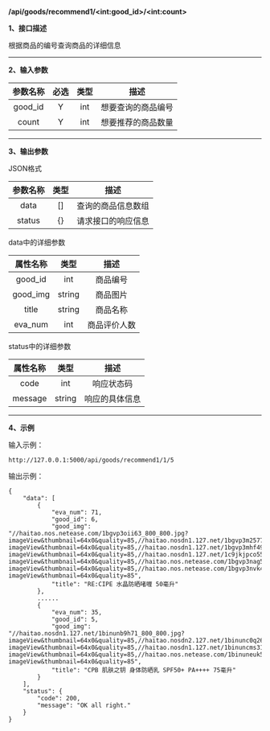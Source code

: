 **/api/goods/recommend1/\<int:good_id\>/\<int:count\>**

**1、接口描述**

根据商品的编号查询商品的详细信息

------

**2、输入参数**

| 参数名称 | 必选 | 类型 |        描述        |
| :------: | :--: | :--: | :----------------: |
| good_id  |  Y   | int  | 想要查询的商品编号 |
|  count   |  Y   | int  | 想要推荐的商品数量 |

------

**3、输出参数**

JSON格式

| 参数名称 | 类型 |        描述        |
| :------: | :--: | :----------------: |
|   data   |  []  | 查询的商品信息数组 |
|  status  |  {}  | 请求接口的响应信息 |

data中的详细参数

| 属性名称 |  类型  |     描述     |
| :------: | :----: | :----------: |
| good_id  |  int   |   商品编号   |
| good_img | string |   商品图片   |
|  title   | string |   商品名称   |
| eva_num  |  int   | 商品评价人数 |

status中的详细参数

| 属性名称 |  类型  |      描述      |
| :------: | :----: | :------------: |
|   code   |  int   |   响应状态码   |
| message  | string | 响应的具体信息 |

---

**4、示例**

输入示例：

```
http://127.0.0.1:5000/api/goods/recommend1/1/5
```

输出示例：

```
{
    "data": [
        {
            "eva_num": 71,
            "good_id": 6,
            "good_img": "//haitao.nos.netease.com/1bgvp3oii63_800_800.jpg?imageView&thumbnail=64x0&quality=85,//haitao.nosdn1.127.net/1bgvp3m2577_800_800.jpg?imageView&thumbnail=64x0&quality=85,//haitao.nosdn1.127.net/1bgvp3mhf49_800_800.jpg?imageView&thumbnail=64x0&quality=85,//haitao.nosdn1.127.net/1c9jkjpco55_800_800.jpg?imageView&thumbnail=64x0&quality=85,//haitao.nos.netease.com/1bgvp3nag59_800_800.jpg?imageView&thumbnail=64x0&quality=85,//haitao.nos.netease.com/1bgvp3nvk49_800_800.jpg?imageView&thumbnail=64x0&quality=85",
            "title": "RE:CIPE 水晶防晒啫喱 50毫升"
        },
        ......
        {
            "eva_num": 35,
            "good_id": 5,
            "good_img": "//haitao.nosdn1.127.net/1binunb9h71_800_800.jpg?imageView&thumbnail=64x0&quality=85,//haitao.nosdn2.127.net/1binunc0q26_800_800.jpg?imageView&thumbnail=64x0&quality=85,//haitao.nosdn1.127.net/1binuncms31_800_800.jpg?imageView&thumbnail=64x0&quality=85,//haitao.nos.netease.com/1binuneuk52_800_800.jpg?imageView&thumbnail=64x0&quality=85",
            "title": "CPB 肌肤之钥 身体防晒乳 SPF50+ PA++++ 75毫升"
        }
    ],
    "status": {
        "code": 200,
        "message": "OK all right."
    }
}
```